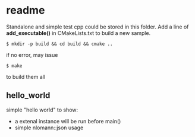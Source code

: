 # readme

Standalone and simple test cpp could be stored in this folder.
Add a line of **add_executable()** in CMakeLists.txt to build a new sample.

```
$ mkdir -p build && cd build && cmake ..
```

if no error, may issue
```
$ make
```
to build them all

## hello_world

simple "hello world" to show:
  - a extenal instance will be run before main()
  - simple nlomann::json usage
